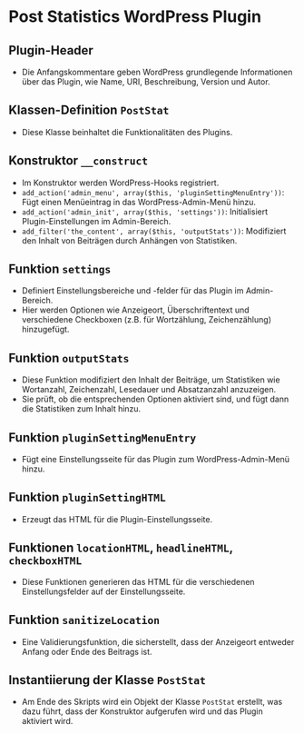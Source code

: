 # Post Statistics WordPress Plugin

## Plugin-Header
- Die Anfangskommentare geben WordPress grundlegende Informationen über das Plugin, wie Name, URI, Beschreibung, Version und Autor.

## Klassen-Definition `PostStat`
- Diese Klasse beinhaltet die Funktionalitäten des Plugins.

## Konstruktor `__construct`
- Im Konstruktor werden WordPress-Hooks registriert.
- `add_action('admin_menu', array($this, 'pluginSettingMenuEntry'))`: Fügt einen Menüeintrag in das WordPress-Admin-Menü hinzu.
- `add_action('admin_init', array($this, 'settings'))`: Initialisiert Plugin-Einstellungen im Admin-Bereich.
- `add_filter('the_content', array($this, 'outputStats'))`: Modifiziert den Inhalt von Beiträgen durch Anhängen von Statistiken.

## Funktion `settings`
- Definiert Einstellungsbereiche und -felder für das Plugin im Admin-Bereich.
- Hier werden Optionen wie Anzeigeort, Überschriftentext und verschiedene Checkboxen (z.B. für Wortzählung, Zeichenzählung) hinzugefügt.

## Funktion `outputStats`
- Diese Funktion modifiziert den Inhalt der Beiträge, um Statistiken wie Wortanzahl, Zeichenzahl, Lesedauer und Absatzanzahl anzuzeigen.
- Sie prüft, ob die entsprechenden Optionen aktiviert sind, und fügt dann die Statistiken zum Inhalt hinzu.

## Funktion `pluginSettingMenuEntry`
- Fügt eine Einstellungsseite für das Plugin zum WordPress-Admin-Menü hinzu.

## Funktion `pluginSettingHTML`
- Erzeugt das HTML für die Plugin-Einstellungsseite.

## Funktionen `locationHTML`, `headlineHTML`, `checkboxHTML`
- Diese Funktionen generieren das HTML für die verschiedenen Einstellungsfelder auf der Einstellungsseite.

## Funktion `sanitizeLocation`
- Eine Validierungsfunktion, die sicherstellt, dass der Anzeigeort entweder Anfang oder Ende des Beitrags ist.

## Instantiierung der Klasse `PostStat`
- Am Ende des Skripts wird ein Objekt der Klasse `PostStat` erstellt, was dazu führt, dass der Konstruktor aufgerufen wird und das Plugin aktiviert wird.